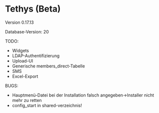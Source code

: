 Tethys (Beta)
=============

Version 0.17.13

Database-Version: 20

TODO:
* Widgets
* LDAP-Authentifizierung
* Upload-UI
* Generische members_direct-Tabelle
* SMS
* Excel-Export

BUGS:
* Hauptmenü-Datei bei der Installation falsch angegeben->Installer nicht mehr zu retten
* config_start in shared-verzeichnis!
